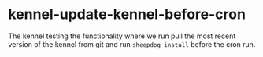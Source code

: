 # kennel-update-kennel-before-cron

The kennel testing the functionality where we run pull the most recent version
of the kennel from git and run `sheepdog install` before the cron run.
